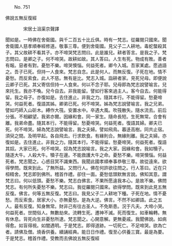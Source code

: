 ﻿　　No. 751

佛說五無反復經

　　　　宋居士沮渠京聲譯


聞如是。一時佛在舍衛國。與千二百五十比丘俱。時有一梵志。從羅閱只國來。聞舍衛國人慈孝順奉經修道。敬事三尊。便到舍衛國。見父子二人耕地。毒蛇螫殺其子。其父故耕不看其子。亦不啼哭梵志問曰。此是誰兒。耕者答言。是我之子。梵志問曰。是卿之子。何不啼哭。故耕如故。其人答曰。人生有死。物成有敗。善者有報。惡者有對。憂愁不樂。啼哭懊惱。何益死者。卿今入城。吾家某處。愿過語之。吾子已死。但持一人食來。梵志自念。此是何人。而無反復。子死在地。情不憂愁。而反索食。此人不慈。無有是比。梵志入城。詣耕者家。見死兒母。即便說云卿子已死。其父寄信但持一人食來。何以不念子耶。兒母即為梵志說譬喻言。兒來托生。我亦不喚。兒今自去。非我能留。譬如行客來過主人。客今自去。何能得留。我之母子。亦復如是。去住進止。非我之力。隨其本行。不能得留。愁憂啼哭。何益死者。復語其姊。卿弟已死。何不啼哭。姊為梵志說譬喻言。我之兄弟。譬如巧師入山斫木。縛作大筏。安置水中。卒遇大風。吹筏散失。隨水流去。前后分張。不相顧望。我弟亦爾。因緣和會。同一家生。隨命長短。生死無常。合會有離。我弟命盡。隨其本行。不能得留。愁憂啼哭。何益死者。復語其婦。卿夫已死。何不啼哭。婦為梵志說譬喻言。我之夫婦。譬如飛鳥。暮迻高樹。同共止宿。須臾之間。及明早起。各自飛去。行求飲食。有緣則合。無緣則離。我之夫婦。亦復如是。去住進止。非我之力。隨其本行。不能得留。愁憂啼哭。何益死者。復語其奴。大家已死。何不啼哭。奴為梵志說喻言。我之大家。因緣和會。我如犢子。隨逐大牛。人殺大牛。犢子在邊。不能救護大牛之命。憂愁不樂。啼哭懊惱。何益死者。梵志聞之。心惑目冥不識東西。我聞此國孝順奉事恭敬三尊。故從遠來。欲得學問。既來到此。了無所益。又問行人。佛在何許欲往問之。行人答曰。近在只桓精舍。梵志即到佛所。稽首作禮。卻住一面。憂愁低頭默無言說。佛知其意。謂梵志曰。何以低頭。憂愁不樂。梵志白佛言。不果所愿違我本心。是故不樂。佛問梵志。有何所失憂愁不樂。梵志曰。我從羅閱只國來。欲得學問。既來到此見五無反復。佛言。何等五無反復。梵志曰。我見父子二人耕地下種。子死在地。情不憂愁。而反索食。居家大小。亦無憂愁。是為大逆。佛言。不然不如卿語。此之五人。最有反復。知身無常。財非己有往古圣人。不免斯患。況于凡夫。大啼小哭。何益死者。世間俗人。無數劫來。流轉生死。遷神不滅。死而復生。如車輪轉。無有休息。背死向生非憂愁所逮。梵志聞之。心開意解。更無憂戚。我聞佛說。如病得愈。如盲得視。如闇遇明。于是梵志。即得道跡。一切死亡。不足啼哭。欲為亡者。請佛及僧。燒香供養。續誦經典。能日日作禮。復至心供養三寶。最是為要。于是梵志。稽首作禮。受教而去佛說五無反復經
